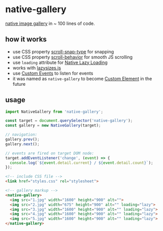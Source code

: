 # native-gallery

[native image gallery](https://bravecow.github.io/native-gallery/example/) in ~ 100 lines of code.

## how it works

* use CSS property [scroll-snap-type](https://developer.mozilla.org/en-US/docs/Web/CSS/scroll-snap-type) for snapping
* use CSS property [scroll-behavior](https://developer.mozilla.org/en-US/docs/Web/CSS/scroll-behavior) for smooth JS scrolling
* use `loading` attribute for [Native Lazy Loading](https://web.dev/native-lazy-loading/)
* works with [lazysizes.js](https://github.com/aFarkas/lazysizes)
* use [Custom Events](https://developer.mozilla.org/en-US/docs/Web/Web_Components/Using_custom_elements) to listen for events
* it was named as `native-gallery` to become [Custom Element](https://developer.mozilla.org/en-US/docs/Web/Web_Components/Using_custom_elements) in the future

## usage 

```javascript
import NativeGallery from 'native-gallery';

const target = document.querySelector('native-gallery');
const gallery = new NativeGallery(target);

// navigation:
gallery.prev();
gallery.next();

// events are fired on target DOM node:
target.addEventListener('change', (event) => {
  console.log(`${event.detail.current} / ${event.detail.count}`);
});
```

```html
<!-- include CSS file -->
<link href="styles.css" rel="stylesheet">

<!-- gallery markup -->
<native-gallery>
  <img src="1.jpg" width="1600" height="900" alt="">
  <img src="2.jpg" width="675" height="900" alt="" loading="lazy">
  <img src="3.jpg" width="1600" height="900" alt="" loading="lazy">
  <img src="4.jpg" width="1600" height="900" alt="" loading="lazy">
  <img src="5.jpg" width="1600" height="900" alt="" loading="lazy">
</native-gallery>
```
